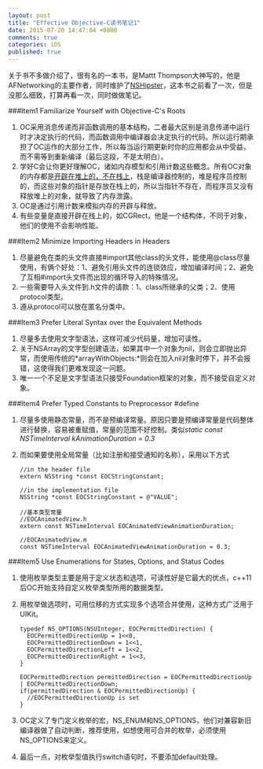 ```yaml
---
layout: post
title: "Effective Objective-C读书笔记1"
date: 2015-07-20 14:47:04 +0800
comments: true
categories: iOS
published: true
---
```


关于书不多做介绍了，很有名的一本书，是Mattt Thompson大神写的，他是AFNetworking的主要作者，同时维护了[NSHipster](http://nshipster.com)，这本书之前看了一次，但是没那么细致，打算再看一次，同时做做笔记。

<!--more-->

###Item1 Familiarize Yourself with Objective-C's Roots

1. OC采用消息传递而非函数调用的基本结构，二者最大区别是消息传递中运行时才决定执行的代码，而函数调用中编译器会决定执行的代码。所以运行期承担了OC运作的大部分工作，所以每当运行期更新时你的应用都会从中受益，而不需等到重新编译（最后这段，不是太明白）。
2. 学好C会让你更好理解OC，诸如内存模型和引用计数这些概念。所有OC对象的内存都是[开辟在堆上的，不在栈上](http://mobile.51cto.com/iphone-394484.htm)，栈是编译器控制的，堆是程序员控制的，而这些对象的指针是存放在栈上的，所以当指针不存在，而程序员又没有释放堆上的对象，就导致了内存泄露。
3. OC是通过引用计数来模拟内存的开辟与释放。
4. 有些变量是直接开辟在栈上的，如CGRect，他是一个结构体，不同于对象，他们的使用不会影响性能。

###Item2 Minimize Importing Headers in Headers

1. 尽量避免在类的头文件直接#import其他class的头文件，能使用@class尽量使用，有俩个好处：1、避免引用头文件的连锁效应，增加编译时间；2、避免了互相#import头文件而出现的循环导入的特殊情况。
2. 一些需要导入头文件到.h文件的请款：1、class所继承的父类；2、使用protocol类型。
3. 遵从protocol可以放在匿名分类中。

###Item3 Prefer Literal Syntax over the Equivalent Methods

1. 尽量多去使用文字型语法，这样可减少代码量，增加可读性。
2. 关于NSArray的文字型创建语法，如果其中一个对象为nil，则会立即抛出异常，而使用传统的*arrayWithObjects:*则会在加入nil对象时停下，并不会报错，这使得我们更难发现这一问题。
3. 唯一一个不足是文字型语法只接受Foundation框架的对象，而不接受自定义对象。

###Item4 Prefer Typed Constants to Preprocessor #define

1. 尽量多使用静态常量，而不是预编译常量。原因只要是预编译常量是代码整体进行替换，容易被重赋值，常量的范围不好控制。类似*static const NSTimeInterval kAnimationDuration = 0.3*
2. 而如果要使用全局常量（比如注册和接受通知的名称），采用以下方式

    ```
    //in the header file
    extern NSString *const EOCStringConstant;

    //in the implementation file
    NSString *const EOCStringConstant = @"VALUE";
    
    //基本类型常量
    //EOCAnimatedView.h
    extern const NSTimeInterval EOCAnimatedViewAnimationDuration;
    
    //EOCAnimatedView.m
    const NSTimeInterval EOCAnimatedViewAnimationDuration = 0.3;

    ```
    
###Item5 Use Enumerations for States, Options, and Status Codes

1.  使用枚举类型主要是用于定义状态和选项，可读性好是它最大的优点，c++11后OC开始支持自定义枚举类型所用的数据类型。
2.  用枚举做选项时，可用位移的方式实现多个选项合并使用，这种方式广泛用于UIKit。

    ```
    typedef NS_OPTIONS(NSUInteger, EOCPermittedDirection) {
      EOCPermittedDirectionUp = 1<<0,
      EOCPermittedDirectionDown = 1<<1,
      EOCPermittedDirectionLeft = 1<<2,
      EOCPermittedDirectionRight = 1<<3,
    }
    
    EOCPermittedDirection permittedDirection = EOCPermittedDirectionUp | EOCPermittedDirectionDown;
    if(permittedDirection & EOCPermittedDirectionUp) {
      //EOCPermittedDirectionUp is set
    }
    ```
    
3. OC定义了专门定义枚举的宏，NS_ENUM和NS_OPTIONS，他们对兼容新旧编译器做了自动判断，推荐使用，如想使用可合并的枚举，必须使用NS_OPTIONS来定义。
4. 最后一点，对枚举型值执行switch语句时，不要添加default处理。
    

